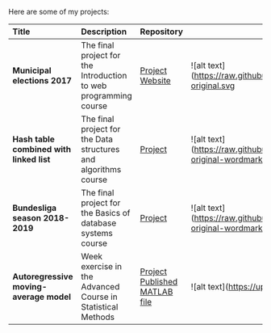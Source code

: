 Here are some of my projects:

| Title | Description | Repository | Languages |
|:-------|:-------------|:------------|----------|
| **Municipal elections 2017** | The final project for the Introduction to web programming course | [Project](https://github.com/EetuPeltolaCodes/IWP_Project) [Website](https://htmlpreview.github.io/?https://raw.githubusercontent.com/EetuPeltolaCodes/IWP_Project/main/index.html) | ![alt text](https://raw.githubusercontent.com/devicons/devicon/master/icons/javascript/javascript-original.svg | width=40) ![alt text](https://raw.githubusercontent.com/devicons/devicon/master/icons/html5/html5-original-wordmark.svg | width=40) ![alt text](https://raw.githubusercontent.com/devicons/devicon/master/icons/css3/css3-original-wordmark.svg | width=40) |
| **Hash table combined with linked list** | The final project for the Data structures and algorithms course | [Project](https://github.com/EetuPeltolaCodes/Practical-Assignment) | ![alt text](https://raw.githubusercontent.com/devicons/devicon/master/icons/python/python-original-wordmark.svg | width=40) |
| **Bundesliga season 2018-2019** | The final project for the Basics of database systems course | [Project](https://github.com/EetuPeltolaCodes/Database-Project) | ![alt text](https://raw.githubusercontent.com/devicons/devicon/master/icons/sqlite/sqlite-original-wordmark.svg | width=40) |
| **Autoregressive moving-average model** | Week exercise in the Advanced Course in Statistical Methods | [Project](https://github.com/EetuPeltolaCodes/ARMA) [Published MATLAB file](https://github.com/EetuPeltolaCodes/ARMA/blob/f2a2bc2f7253c7bfe6a072ad44e5251bf49dff09/Eetu_Peltola_Viikko_6.pdf) | ![alt text](https://upload.wikimedia.org/wikipedia/commons/2/21/Matlab_Logo.png | width=40) |
